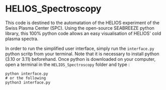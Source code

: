 # HELIOS_Spectroscopy

This code is destined to the automatation of the HELIOS experiment of the Swiss Plasma Center (SPC). Using the open-source SEABREEZE python library, this 100% python code allows an easy visualisation of HELIOS' cold plasma spectra. 

In order to run the simplified user interface, simply run the `interface.py` python scritp from your terminal. Note that it is necessary to install python (3.10 or 3.11) beforehand. Once python is downloaded on your computer, open a terminal in the `HELIOS_Spectroscopy` folder and type :
```
python interface.py
# or the following 
python3 interface.py
```
